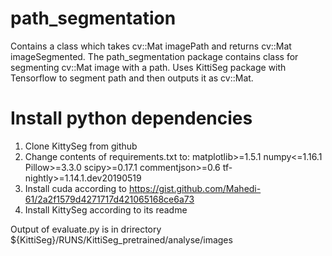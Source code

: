 # path_segmentation
Contains a class which takes cv::Mat imagePath and returns cv::Mat imageSegmented.
The path_segmentation package contains class for segmenting cv::Mat image with a path.
Uses KittiSeg package with Tensorflow to segment path and then outputs it as cv::Mat.



# Install python dependencies
1. Clone KittySeg from github
2. Change contents of requirements.txt to:
matplotlib>=1.5.1
numpy<=1.16.1
Pillow>=3.3.0
scipy>=0.17.1
commentjson>=0.6
tf-nightly>=1.14.1.dev20190519
3. Install cuda according to https://gist.github.com/Mahedi-61/2a2f1579d4271717d421065168ce6a73
4. Install KittySeg according to its readme

Output of evaluate.py is in drirectory ${KittiSeg}/RUNS/KittiSeg_pretrained/analyse/images